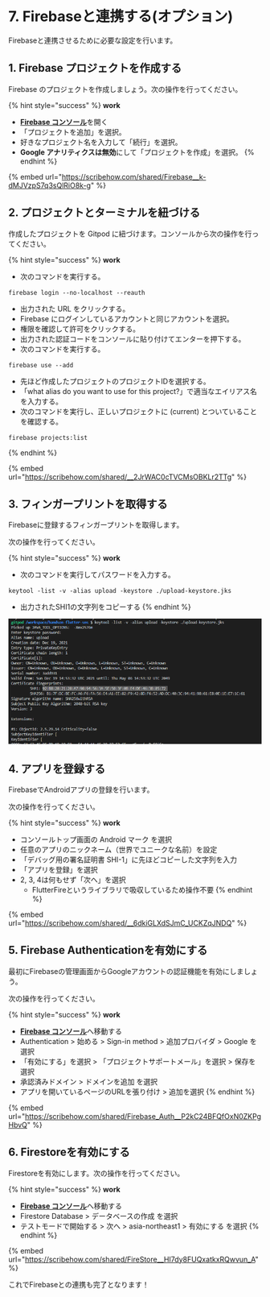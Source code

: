 # 7. Firebaseと連携する(オプション)

Firebaseと連携させるために必要な設定を行います。

## 1. Firebase プロジェクトを作成する

Firebase のプロジェクトを作成しましょう。次の操作を行ってください。

{% hint style="success" %}
**work**

* [**Firebase コンソール**](https://console.firebase.google.com)を開く
* 「プロジェクトを追加」を選択。
* 好きなプロジェクト名を入力して「続行」を選択。
* **Google アナリティクスは無効**にして「プロジェクトを作成」を選択。
{% endhint %}

{% embed url="https://scribehow.com/shared/Firebase__k-dMJVzpS7q3sQlRiO8k-g" %}

## 2. プロジェクトとターミナルを紐づける

作成したプロジェクトを Gitpod に紐づけます。コンソールから次の操作を行ってください。

{% hint style="success" %}
**work**

* 次のコマンドを実行する。

```
firebase login --no-localhost --reauth
```

* 出力された URL をクリックする。
* Firebase にログインしているアカウントと同じアカウントを選択。
* 権限を確認して許可をクリックする。
* 出力された認証コードをコンソールに貼り付けてエンターを押下する。
* 次のコマンドを実行する。

```
firebase use --add
```

* 先ほど作成したプロジェクトのプロジェクトIDを選択する。
* 「what alias do you want to use for this project?」で適当なエイリアス名を入力する。
* 次のコマンドを実行し、正しいプロジェクトに (current) とついていることを確認する。

```
firebase projects:list
```
{% endhint %}

{% embed url="https://scribehow.com/shared/__2JrWAC0cTVCMsOBKLr2TTg" %}

## 3. フィンガープリントを取得する

Firebaseに登録するフィンガープリントを取得します。

次の操作を行ってください。

{% hint style="success" %}
**work**

* 次のコマンドを実行してパスワードを入力する。

```
keytool -list -v -alias upload -keystore ./upload-keystore.jks
```

* 出力されたSHI1の文字列をコピーする
{% endhint %}

![](<.gitbook/assets/image (7) (1).png>)

## 4. アプリを登録する

FirebaseでAndroidアプリの登録を行います。

次の操作を行ってください。

{% hint style="success" %}
**work**

* コンソールトップ画面の Android マーク を選択
* 任意のアプリのニックネーム（世界でユニークな名前）を設定
* 「デバッグ用の署名証明書 SHI-1」に先ほどコピーした文字列を入力
* 「アプリを登録」を選択
* 2, 3, 4は何もせず「次へ」を選択
  * FlutterFireというライブラリで吸収しているため操作不要
{% endhint %}

{% embed url="https://scribehow.com/shared/__6dkiGLXdSJmC_UCKZqJNDQ" %}

## 5. Firebase Authenticationを有効にする

最初にFirebaseの管理画面からGoogleアカウントの認証機能を有効にしましょう。

次の操作を行ってください。

{% hint style="success" %}
**work**

* [**Firebase コンソール**](https://console.firebase.google.com)へ移動する
* Authentication > 始める > Sign-in method > 追加プロバイダ > Google を選択
* 「有効にする」を選択 > 「プロジェクトサポートメール」を選択 > 保存を選択
* 承認済みドメイン > ドメインを追加 を選択
* アプリを開いているページのURLを張り付け > 追加を選択
{% endhint %}

{% embed url="https://scribehow.com/shared/Firebase_Auth__P2kC24BFQfOxN0ZKPgHbvQ" %}

## 6. Firestoreを有効にする

Firestoreを有効にします。次の操作を行ってください。

{% hint style="success" %}
**work**

* [**Firebase コンソール**](https://console.firebase.google.com)へ移動する
* Firestore Database > データベースの作成 を選択
* テストモードで開始する > 次へ > asia-northeast1 > 有効にする を選択
{% endhint %}

{% embed url="https://scribehow.com/shared/FireStore__HI7dy8FUQxatkxRQwvun_A" %}

これでFirebaseとの連携も完了となります！
